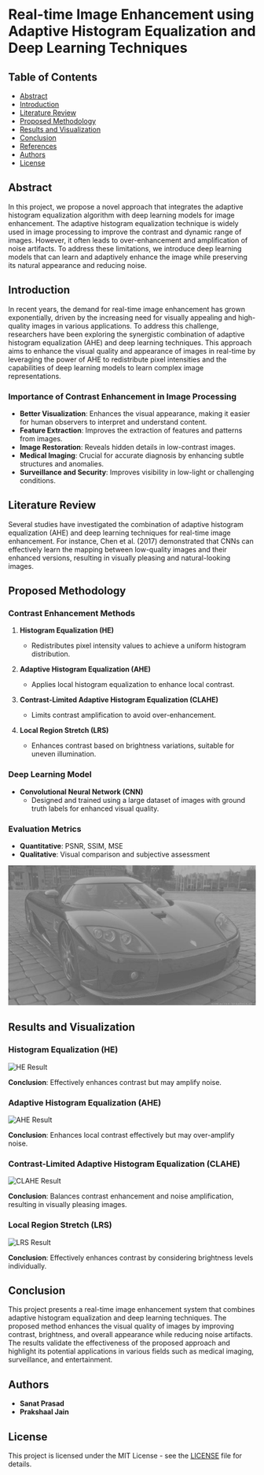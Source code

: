 
# Real-time Image Enhancement using Adaptive Histogram Equalization and Deep Learning Techniques


## Table of Contents

- [Abstract](#abstract)
- [Introduction](#introduction)
- [Literature Review](#literature-review)
- [Proposed Methodology](#proposed-methodology)
- [Results and Visualization](#results-and-visualization)
- [Conclusion](#conclusion)
- [References](#references)
- [Authors](#authors)
- [License](#license)

## Abstract

In this project, we propose a novel approach that integrates the adaptive histogram equalization algorithm with deep learning models for image enhancement. The adaptive histogram equalization technique is widely used in image processing to improve the contrast and dynamic range of images. However, it often leads to over-enhancement and amplification of noise artifacts. To address these limitations, we introduce deep learning models that can learn and adaptively enhance the image while preserving its natural appearance and reducing noise.


## Introduction

In recent years, the demand for real-time image enhancement has grown exponentially, driven by the increasing need for visually appealing and high-quality images in various applications. To address this challenge, researchers have been exploring the synergistic combination of adaptive histogram equalization (AHE) and deep learning techniques. This approach aims to enhance the visual quality and appearance of images in real-time by leveraging the power of AHE to redistribute pixel intensities and the capabilities of deep learning models to learn complex image representations.

### Importance of Contrast Enhancement in Image Processing

- **Better Visualization**: Enhances the visual appearance, making it easier for human observers to interpret and understand content.
- **Feature Extraction**: Improves the extraction of features and patterns from images.
- **Image Restoration**: Reveals hidden details in low-contrast images.
- **Medical Imaging**: Crucial for accurate diagnosis by enhancing subtle structures and anomalies.
- **Surveillance and Security**: Improves visibility in low-light or challenging conditions.

## Literature Review

Several studies have investigated the combination of adaptive histogram equalization (AHE) and deep learning techniques for real-time image enhancement. For instance, Chen et al. (2017) demonstrated that CNNs can effectively learn the mapping between low-quality images and their enhanced versions, resulting in visually pleasing and natural-looking images.


## Proposed Methodology

### Contrast Enhancement Methods

1. **Histogram Equalization (HE)**
   - Redistributes pixel intensity values to achieve a uniform histogram distribution.

2. **Adaptive Histogram Equalization (AHE)**
   - Applies local histogram equalization to enhance local contrast.

3. **Contrast-Limited Adaptive Histogram Equalization (CLAHE)**
   - Limits contrast amplification to avoid over-enhancement.

4. **Local Region Stretch (LRS)**
   - Enhances contrast based on brightness variations, suitable for uneven illumination.

### Deep Learning Model

- **Convolutional Neural Network (CNN)**
  - Designed and trained using a large dataset of images with ground truth labels for enhanced visual quality.

### Evaluation Metrics

- **Quantitative**: PSNR, SSIM, MSE
- **Qualitative**: Visual comparison and subjective assessment

![CNN Architecture](car.jpg)

## Results and Visualization

### Histogram Equalization (HE)

![HE Result](path/to/he_result/image.jpg)

**Conclusion**: Effectively enhances contrast but may amplify noise.

### Adaptive Histogram Equalization (AHE)

![AHE Result](path/to/ahe_result/image.jpg)

**Conclusion**: Enhances local contrast effectively but may over-amplify noise.

### Contrast-Limited Adaptive Histogram Equalization (CLAHE)

![CLAHE Result](path/to/clahe_result/image.jpg)

**Conclusion**: Balances contrast enhancement and noise amplification, resulting in visually pleasing images.

### Local Region Stretch (LRS)

![LRS Result](path/to/lrs_result/image.jpg)

**Conclusion**: Effectively enhances contrast by considering brightness levels individually.

## Conclusion

This project presents a real-time image enhancement system that combines adaptive histogram equalization and deep learning techniques. The proposed method enhances the visual quality of images by improving contrast, brightness, and overall appearance while reducing noise artifacts. The results validate the effectiveness of the proposed approach and highlight its potential applications in various fields such as medical imaging, surveillance, and entertainment.

## Authors

- **Sanat Prasad**
- **Prakshaal Jain**

## License

This project is licensed under the MIT License - see the [LICENSE](LICENSE) file for details.

